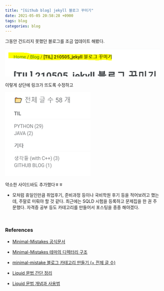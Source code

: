 ```yaml
---
title: "[Github blog] jekyll 블로그 꾸미기"
date: 2021-05-05 20:58:28 +0900
tags: blog
categories: blog
---
```


그동안 건드리지 못했던 블로그를 조금 업데이트 해봤다. 

![image-20210505211403840](/img/image-20210505211403840.png)

이렇게 상단에 링크가 뜨도록 수정하고



![image-20210505211430235](/img/image-20210505211430235.png)

약소한 사이드바도 추가했다ㅎㅎ



- 모처럼 휴일인만큼 취업후기, 준비과정 등이나 국비학원 후기 등을 적어보려고 했는데, 주말로 미뤄야 할 것 같다. 최근에는 SQLD 시험을 등록하고 문제집을 한 권 주문했다. 자격증 공부 등도 카테고리를 만들어서 포스팅을 종종 해야겠다.



<br>

### References

- [Minimal-Mistakes 공식문서](https://mmistakes.github.io/minimal-mistakes/)

- [Minimal-Mistakes 테마의 디렉터리 구조](https://ansohxxn.github.io/blog/jekyll-directory-structure/)
- [minimal-mistake 블로그 카테고리 만들기 (+ 전체 글 수)](https://ansohxxn.github.io/blog/category/)

- [Liquid 문법 간단 정리](https://ansohxxn.github.io/blog/liquid/)

- [Liquid 문법 개념과 사용법](https://goodgid.github.io/What-is-Liquid-Grammer/)

